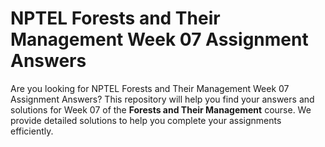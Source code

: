 # NPTEL Forests and Their Management Week 07 Assignment Answers

Are you looking for NPTEL Forests and Their Management Week 07 Assignment Answers? This repository will help you find your answers and solutions for Week 07 of the **Forests and Their Management** course. We provide detailed solutions to help you complete your assignments efficiently.